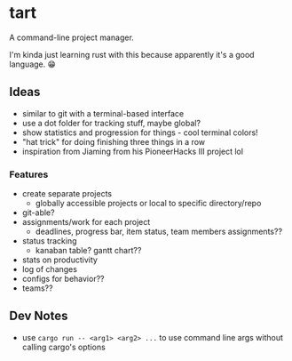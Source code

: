 # tart

A command-line project manager.

I'm kinda just learning rust with this because apparently it's a good language. 😁

## Ideas

- similar to git with a terminal-based interface
- use a dot folder for tracking stuff, maybe global?
- show statistics and progression for things - cool terminal colors!
- "hat trick" for doing finishing three things in a row
- inspiration from Jiaming from his PioneerHacks III project lol

### Features

- create separate projects
  - globally accessible projects or local to specific directory/repo
- git-able?
- assignments/work for each project
  - deadlines, progress bar, item status, team members assignments??
- status tracking
  - kanaban table? gantt chart??
- stats on productivity
- log of changes
- configs for behavior??
- teams??


## Dev Notes

- use `cargo run -- <arg1> <arg2> ...` to use command line args without calling cargo's options

